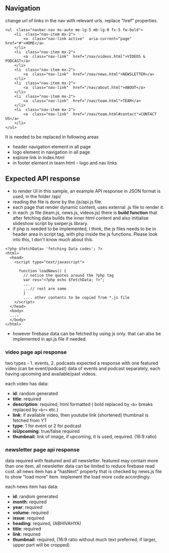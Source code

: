 ## Navigation
change url of links in the nav with relevant urls. replace "href" properties.

    <ul  class="navbar-nav ms-auto me-lg-5 mb-lg-0 fs-5 fw-bold">
	    <li  class="nav-item mx-2">
		    <a  class="nav-link active"  aria-current="page"  href="#">HOME</a>
	    </li>
	    <li  class="nav-item mx-2">
		    <a  class="nav-link"  href="/nav/videos.html">VIDEOS & PODCAST</a>
	    </li>
	    <li  class="nav-item mx-2">
		    <a  class="nav-link"  href="/nav/news.html">NEWSLETTER</a>
	    </li>
	    <li  class="nav-item mx-2">
		    <a  class="nav-link"  href="/nav/about.html">ABOUT</a>
	    </li>
	    <li  class="nav-item mx-2">
		    <a  class="nav-link"  href="/nav/team.html">TEAM</a>
	    </li>
	    <li  class="nav-item mx-2">
		    <a  class="nav-link"  href="/nav/team.html#contact">CONTACT US</a>
	    </li>
    </ul>
It is needed to be replaced in following areas

 - header navigation element in all page
 - logo element in navigation in all page
 - explore link in index.html
 - in footer element in team.html - logo and nav links

## Expected API response

- to render UI in this sample, an example API response in JSON format is used, in the folder /api/
- reading the file is done by the /js/api.js file.
- each page that render dynamic content, uses external .js file to render it.
- in each .js file (team.js, news.js, videos.js) there is **build function** that after fetching data builds the inner html content and also initialise slideshow script by swiper.js library.
- if php is needed to be implemented, I think, the js files needs to be in header area in script tag, with php inside the js functions. Please look into this, I don't know much about this.

```
<?php $fetchData= 'fetching Data codes'; ?>
<html>
  <head>
    <script type="text/javascript">

      function loadNews() {
		// notice the quotes around the ?php tag
		var res="<?php echo $fetchData; ?>";
		...
		...// rest are same
		}
		.... other contents to be copied from *.js file
    </script>
  </head>
  <body>
  ....
  </body>
</html>
```
- however firebase data can be fetched by using js only. that can also be implemented in api.js file if needed.

### video page api response
two types - 1. events, 2. podcasts
expected a response with one featured video (can be event/podcast)
data of events and podcast separately, each having upcoming and available/past videos.

each video has data:

 - **id**: random generated
 - **title**: required
 - **description**: required, html formatted ( bold replaced by `<b>` breaks replaced by `<br>` etc.)
 - **link**: if available video, then youtube link (shortened) thumbnail is fetched from YT
 - **type**: 1 for event or 2 for podcast
 - **isUpcoming**: true/false required
 - **thumbnail**: link of image, if upcoming, it is used, required. (16:9 ratio)

### newsletter page api response
data required with featured and all newsletter.
featured may contain more than one item,
all newsletter data can be limited to reduce firebase read cost.
all news item has a "hasNext" property that is checked by news.js file to show "load more" item. implement the load more code accordingly.

each news item has data:

 - **id**: random generated
 - **month**: required
 - **year**: required
 - **volume**: required
 - **issue**: required
 - **heading**: required, (ABHIVAHYA)
 - **title**: required
 - **link**: required
 - **thumbnail**: required, (16:9 ratio without much text preferred, if larger, upper part will be cropped)
